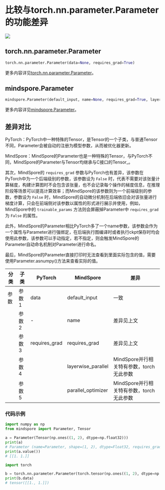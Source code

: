 # 比较与torch.nn.parameter.Parameter的功能差异

<a href="https://gitee.com/mindspore/docs/blob/r2.2/docs/mindspore/source_zh_cn/note/api_mapping/pytorch_diff/Parameter.md" target="_blank"><img src="https://mindspore-website.obs.cn-north-4.myhuaweicloud.com/website-images/r2.2/resource/_static/logo_source.svg"></a>

## torch.nn.parameter.Parameter

```python
torch.nn.parameter.Parameter(data=None, requires_grad=True)
```

更多内容详见[torch.nn.parameter.Parameter](https://pytorch.org/docs/1.8.1/generated/torch.nn.parameter.Parameter.html#torch.nn.parameter.Parameter)。

## mindspore.Parameter

```python
mindspore.Parameter(default_input, name=None, requires_grad=True, layerwise_parallel=False, parallel_optimizer=True)
```

更多内容详见[mindspore.Parameter](https://mindspore.cn/docs/zh-CN/r2.2/api_python/mindspore/mindspore.Parameter.html#mindspore.Parameter)。

## 差异对比

PyTorch：PyTorch中一种特殊的Tensor，是Tensor的一个子类，与普通Tensor不同，Parameter会被自动的注册为模型参数，从而被优化器更新。

MindSpore：MindSpore的Parameter也是一种特殊的Tensor，与PyTorch不同，MindSpore的Parameter与Tensor均继承与C接口的Tensor_。

其次，MindSpore的 `requires_grad` 参数与PyTorch也有差异，该参数在PyTorch中为一个后端级别的参数，该参数设为 ``False`` 时，代表不需要对该张量计算梯度，构建计算图时不会包含该张量，也不会记录每个操作的梯度信息，在推理阶段等场景可以提高计算效率；而MindSpore的该参数则为一个前端级别的参数，参数设为 ``False`` 时，MindSpore的自动微分机制在后端依旧会对该张量进行梯度计算，只会在前端侧对该参数以属性的形式进行展示并使用，例如，MindSpore中的 `trainable_params` 方法则会屏蔽掉Parameter中 `requires_grad` 为 ``False`` 的属性。

此外，MindSpore的Parameter相比PyTorch多了一个name参数，该参数会作为一个属性与Parameter进行强绑定，在后端执行图编译时或者执行ckpt保存时均会使用此参数，该参数可以手动指定，若不指定，则会触发MindSpore的Parameter自动命名机制对Parameter进行命名。

最后，MindSpore的Parameter直接打印时无法查看到里面实际包含的值，需要使用Parameter.asnumpy()方法来查看实际的值。

| 分类 | 子类 |PyTorch | MindSpore | 差异 |
| --- | --- | --- | --- |---|
|参数 | 参数1 | data |default_input|一致|
| | 参数2 |-|name|差异见上文|
| | 参数3 |requires_grad|requires_grad|差异见上文|
| | 参数4 |  |layerwise_parallel|MindSpore并行相关特有参数，torch无此参数|
| | 参数5 |  |parallel_optimizer|MindSpore并行相关特有参数，torch无此参数|

### 代码示例

```python
import numpy as np
from mindspore import Parameter, Tensor

a = Parameter(Tensor(np.ones((1, 2), dtype=np.float32)))
print(a)
# Parameter (name=Parameter, shape=(1, 2), dtype=Float32, requires_grad=True)
print(a.value())
# [[1. 1.]]

import torch

b = torch.nn.parameter.Parameter(torch.tensor(np.ones((1, 2), dtype=np.float32)))
print(b.data)
# tensor([[1., 1.]])
```
